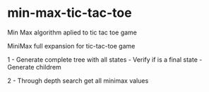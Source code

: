 # min-max-tic-tac-toe
Min Max algorithm aplied to tic tac toe game

MiniMax full expansion for tic-tac-toe game

1 - Generate complete tree with all states
    - Verify if is a final state
    - Generate childrem

2 - Through depth search get all minimax values
